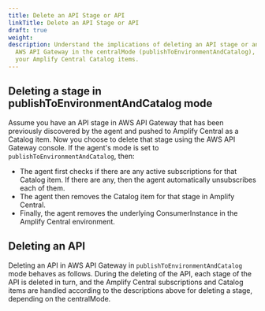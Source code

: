 ```yaml
---
title: Delete an API Stage or API
linkTitle: Delete an API Stage or API
draft: true
weight: 
description: Understand the implications of deleting an API stage or an API in
  AWS API Gateway in the centralMode (publishToEnvironmentAndCatalog), especially as it relates to subscriptions and
  your Amplify Central Catalog items.
---
```


## Deleting a stage in publishToEnvironmentAndCatalog mode

Assume you have an API stage in AWS API Gateway that has been previously discovered by the agent and pushed to Amplify Central as a Catalog item. Now you choose to delete that stage using the AWS API Gateway console. If the agent's mode is set to `publishToEnvironmentAndCatalog`, then:

* The agent first checks if there are any active subscriptions for that Catalog item. If there are any, then the agent automatically unsubscribes each of them.
* The agent then removes the Catalog item for that stage in Amplify Central.
* Finally, the agent removes the underlying ConsumerInstance in the Amplify Central environment.

## Deleting an API

Deleting an API in AWS API Gateway in `publishToEnvironmentAndCatalog` mode behaves as follows. During the deleting of the API, each stage of the API is deleted in turn, and the Amplify Central subscriptions and Catalog items are handled according to the descriptions above for deleting a stage, depending on the centralMode.